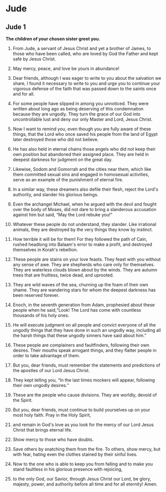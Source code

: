 # Jude

## Jude 1

__The children of your chosen sister greet you.__

1. From Jude, a servant of Jesus Christ and yet a brother of James, to those who have been called, who are loved by God the Father and kept safe by Jesus Christ.

2. May mercy, peace, and love be yours in abundance!

3. Dear friends, although I was eager to write to you about the salvation we share, I found it necessary to write to you and urge you to continue your vigorous defense of the faith that was passed down to the saints once and for all.

4. For some people have slipped in among you unnoticed. They were written about long ago as being deserving of this condemnation because they are ungodly. They turn the grace of our God into uncontrollable lust and deny our only Master and Lord, Jesus Christ.

5. Now I want to remind you, even though you are fully aware of these things, that the Lord who once saved his people from the land of Egypt later destroyed those who did not believe.

6. He has also held in eternal chains those angels who did not keep their own position but abandoned their assigned place. They are held in deepest darkness for judgment on the great day.

7. Likewise, Sodom and Gomorrah and the cities near them, which like them committed sexual sins and engaged in homosexual activities, serve as an example of the punishment of eternal fire.

8. In a similar way, these dreamers also defile their flesh, reject the Lord's authority, and slander his glorious beings.

9. Even the archangel Michael, when he argued with the devil and fought over the body of Moses, did not dare to bring a slanderous accusation against him but said, “May the Lord rebuke you!”

10. Whatever these people do not understand, they slander. Like irrational animals, they are destroyed by the very things they know by instinct.

11. How terrible it will be for them! For they followed the path of Cain, rushed headlong into Balaam's error to make a profit, and destroyed themselves in Korah's rebellion.

12. These people are stains on your love feasts. They feast with you without any sense of awe. They are shepherds who care only for themselves. They are waterless clouds blown about by the winds. They are autumn trees that are fruitless, twice dead, and uprooted.

13. They are wild waves of the sea, churning up the foam of their own shame. They are wandering stars for whom the deepest darkness has been reserved forever.

14. Enoch, in the seventh generation from Adam, prophesied about these people when he said,“Look! The Lord has come with countless thousands of his holy ones.

15. He will execute judgment on all people and convict everyone of all the ungodly things that they have done in such an ungodly way, including all the harsh things that these ungodly sinners have said about him.”

16. These people are complainers and faultfinders, following their own desires. Their mouths speak arrogant things, and they flatter people in order to take advantage of them.

17. But you, dear friends, must remember the statements and predictions of the apostles of our Lord Jesus Christ.

18. They kept telling you, “In the last times mockers will appear, following their own ungodly desires.”

19. These are the people who cause divisions. They are worldly, devoid of the Spirit.

20. But you, dear friends, must continue to build yourselves up on your most holy faith. Pray in the Holy Spirit,

21. and remain in God's love as you look for the mercy of our Lord Jesus Christ that brings eternal life.

22. Show mercy to those who have doubts.

23. Save others by snatching them from the fire. To others, show mercy, but with fear, hating even the clothes stained by their sinful lives.

24. Now to the one who is able to keep you from falling and to make you stand faultless in his glorious presence with rejoicing,

25. to the only God, our Savior, through Jesus Christ our Lord, be glory, majesty, power, and authority before all time and for all eternity! Amen.

